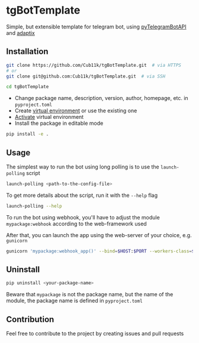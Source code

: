 # tgBotTemplate

Simple, but extensible template for telegram bot, using [pyTelegramBotAPI](https://github.com/eternnoir/pyTelegramBotAPI) and [adaptix](https://github.com/reagento/dataclass-factory/tree/3.x/develop)


## Installation

```bash
git clone https://github.com/Cub11k/tgBotTemplate.git  # via HTTPS
# or
git clone git@github.com:Cub11k/tgBotTemplate.git  # via SSH

cd tgBotTemplate
```

- Change package name, description, version, author, homepage, etc. in `pyproject.toml`
- Create [virtual environment](https://docs.python.org/3/library/venv.html#creating-virtual-environments) or use the existing one
- [Activate](https://docs.python.org/3/library/venv.html#how-venvs-work) virtual environment
- Install the package in editable mode
```bash
pip install -e .
```


## Usage

The simplest way to run the bot using long polling is to use the `launch-polling` script

```bash
launch-polling <path-to-the-config-file>
```

To get more details about the script, run it with the `--help` flag

```bash
launch-polling --help
```

To run the bot using webhook, you'll have to adjust the module `mypackage:webhook`
according to the web-framework used

After that, you can launch the app using the web-server of your choice, e.g. `gunicorn`

```bash
gunicorn 'mypackage:webhook_app()' --bind=$HOST:$PORT --workers-class=$WORKERS_CLASS
```


## Uninstall

```bash
pip uninstall <your-package-name>
```
Beware that `mypackage` is not the package name, but the name of the module,
the package name is defined in `pyproject.toml`

## Contribution

Feel free to contribute to the project by creating issues and pull requests
